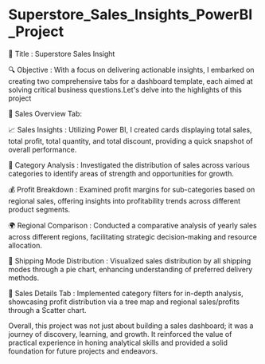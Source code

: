 # Superstore_Sales_Insights_PowerBI_Project
🔸 Title : Superstore Sales Insight

🔍 Objective : With a focus on delivering actionable insights, I embarked on creating two comprehensive tabs for a dashboard template, each aimed at solving critical business questions.Let's delve into the highlights of this project

🔸 Sales Overview Tab:

📈 Sales Insights : Utilizing Power BI, I created cards displaying total sales, total profit, total quantity, and total discount, providing a quick snapshot of overall performance.

🛒 Category Analysis : Investigated the distribution of sales across various categories to identify areas of strength and opportunities for growth.

💰 Profit Breakdown : Examined profit margins for sub-categories based on regional sales, offering insights into profitability trends across different product segments.

🌍 Regional Comparison : Conducted a comparative analysis of yearly sales across different regions, facilitating strategic decision-making and resource allocation.

🥧 Shipping Mode Distribution : Visualized sales distribution by all shipping modes through a pie chart, enhancing understanding of preferred delivery methods.

🔸 Sales Details Tab : 
Implemented category filters for in-depth analysis, showcasing profit distribution via a tree map and regional sales/profits through a Scatter chart.

Overall, this project was not just about building a sales dashboard; it was a journey of discovery, learning, and growth. It reinforced the value of practical experience in honing analytical skills and provided a solid foundation for future projects and endeavors.
